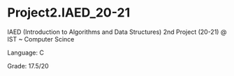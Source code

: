 # Project2.IAED_20-21
IAED (Introduction to Algorithms and Data Structures) 2nd Project (20-21) @ IST ~ Computer Scince

Language: C

Grade: 17.5/20
